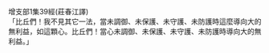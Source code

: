 增支部1集39經(莊春江譯)  
「比丘們！我不見其它一法，當未調御、未保護、未守護、未防護時這麼導向大的無利益，如這顆心。比丘們！當心未調御、未保護、未守護、未防護時導向大的無利益。」  
  
  

